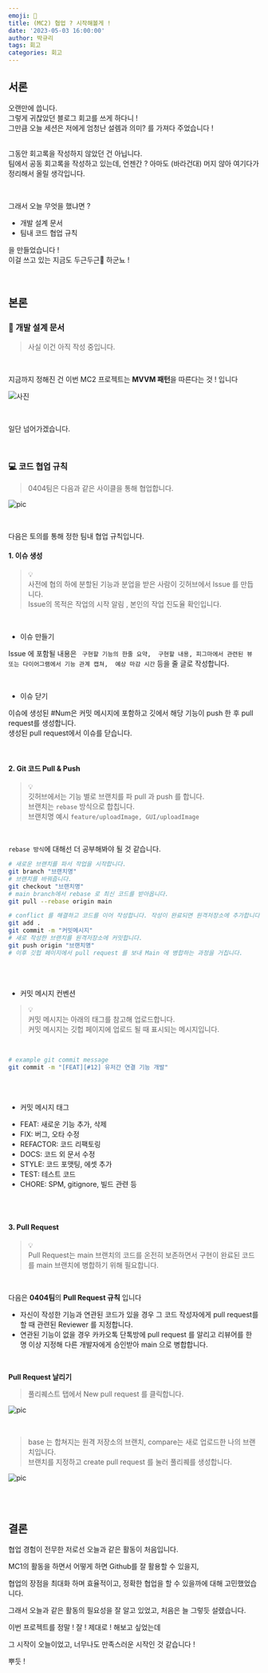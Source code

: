 ```yaml
---
emoji: 🩵
title: (MC2) 협업 ? 시작해볼게 ! 
date: '2023-05-03 16:00:00'
author: 박규리
tags: 회고
categories: 회고
---
```


## 서론

오랜만에 씁니다. </br>
그렇게 귀찮았던 블로그 회고를 쓰게 하다니 ! </br>
그만큼 오늘 세션은 저에게 엄청난 설렘과 의미? 를 가져다 주었습니다 ! </br>
</br>

그동안 회고록을 작성하지 않았던 건 아닙니다. </br>
팀에서 공동 회고록을 작성하고 있는데, 언젠간 ? 아마도 (바라건대) 머지 않아 여기다가 정리해서 올릴 생각입니다. </br>

</br>

그래서 오늘 무엇을 했냐면 ? </br>

* 개발 설계 문서
* 팀내 코드 협업 규칙

을 만들었습니다 ! </br>
이걸 쓰고 있는 지금도 두근두근🩶 하군뇨 ! </br>

</br>

## 본론

### 📝 개발 설계 문서 

> 사실 이건 아직 작성 중입니다. </br>

</br>

지금까지 정해진 건 이번 MC2 프로젝트는 **MVVM 패턴**을 따른다는 것 ! 입니다 </br>

![사진](./개발설계.png)

</br>

일단 넘어가겠습니다. </br>

</br>

### 💻 코드 협업 규칙

> 0404팀은 다음과 같은 사이클을 통해 협업합니다. </br>

![pic](./code.png)

</br>

다음은 토의를 통해 정한 팀내 협업 규칙입니다. </br>

#### 1. 이슈 생성 

> 💡 </br>
> 사전에 협의 하에 분할된 기능과 분업을 받은 사람이 깃허브에서 Issue 를 만듭니다. </br>
> Issue의 목적은 작업의 시작 알림 , 본인의 작업 진도율 확인입니다. </br>

</br>

* 이슈 만들기 


Issue 에 포함될 내용은 
` 구현할 기능의 한줄 요약, 
구현할 내용,
피그마에서 관련된 뷰 또는 다이어그램에서 기능 관계 캡쳐, 
예상 마감 시간` 등을 줄 글로 작성합니다.

</br>

* 이슈 닫기 

이슈에 생성된 #Num은 커밋 메시지에 포함하고 깃에서 해당 기능이 push 한 후 pull request를 생성합니다. </br>
생성된 pull request에서 이슈를 닫습니다. 


</br>

#### 2. Git 코드 Pull & Push

> 💡 </br>
> 깃허브에서는 기능 별로 브랜치를 파 pull 과 push 를 합니다. </br>
> 브랜치는 `rebase` 방식으로 합칩니다. </br>
> 브랜치명 예시 `feature/uploadImage, GUI/uploadImage` </br>

</br>

`rebase 방식`에 대해선 더 공부해봐야 될 것 같습니다. </br>

```bash
# 새로운 브랜치를 파서 작업을 시작합니다. 
git branch "브랜치명"
# 브랜치를 바꿔줍니다.
git checkout "브랜치명" 
# main branch에서 rebase 로 최신 코드를 받아옵니다.
git pull --rebase origin main

# conflict 를 해결하고 코드를 이어 작성합니다. 작성이 완료되면 원격저장소에 추가합니다. 
git add .
git commit -m "커밋메시지"
# 새로 작성한 브랜치를 원격저장소에 커밋합니다.
git push origin "브랜치명"
# 이후 깃헙 페이지에서 pull request 를 보내 Main 에 병합하는 과정을 거칩니다. 
```

</br>
</br>

* 커밋 메시지 컨벤션

> 💡 </br>
> 커밋 메시지는 아래의 태그를 참고해 업로드합니다. </br>
> 커밋 메시지는 깃헙 페이지에 업로드 될 때 표시되는 메시지입니다. </br>

</br>

```bash
# example git commit message
git commit -m "[FEAT][#12] 유저간 연결 기능 개발"
```

</br>
</br>

* 커밋 메시지 태그

- FEAT: 새로운 기능 추가, 삭제
- FIX: 버그, 오타 수정
- REFACTOR: 코드 리팩토링
- DOCS: 코드 외 문서 수정
- STYLE: 코드 포맷팅, 에셋 추가
- TEST: 테스트 코드
- CHORE: SPM, gitignore, 빌드 관련 등

</br>
</br>

#### 3. Pull Request

> 💡 </br>
> Pull Request는 main 브랜치의 코드를 온전히 보존하면서 구현이 완료된 코드를 main 브랜치에 병합하기 위해 필요합니다. </br>

</br>
 
다음은 **0404팀**의 **Pull Request 규칙** 입니다 </br>

* 자신이 작성한 기능과 연관된 코드가 있을 경우 그 코드 작성자에게 pull request를 할 때 관련된 Reviewer 를 지정합니다.
* 연관된 기능이 없을 경우 카카오톡 단톡방에 pull request 를 알리고 리뷰어를 한 명 이상 지정해 다른 개발자에게 승인받아 main 으로 병합합니다. 

</br>

**Pull Request 날리기**

> 풀리퀘스트 탭에서 New pull request 를 클릭합니다. </br>

![pic](./pullrequ1.png)

</br>

> base 는 합쳐지는 원격 저장소의 브랜치, compare는 새로 업로드한 나의 브랜치입니다. </br>
> 브랜치를 지정하고 create pull request 를 눌러 풀리퀘를 생성합니다. </br>

![pic](./preq2.png)

</br>
</br>


## 결론

협업 경험이 전무한 저로선 오늘과 같은 활동이 처음입니다. </br>

MC1의 활동을 하면서 어떻게 하면 Github를 잘 활용할 수 있을지, </br>

협업의 장점을 최대화 하며 효율적이고, 정확한 협업을 할 수 있을까에 대해 고민했었습니다. </br>

그래서 오늘과 같은 활동의 필요성을 잘 알고 있었고, 처음은 늘 그렇듯 설렜습니다. </br>

이번 프로젝트를 정말 ! 잘 ! 제대로 ! 해보고 싶었는데 </br>

그 시작이 오늘이었고, 너무나도 만족스러운 시작인 것 같습니다 ! </br>

뿌듯 ! </br>


```toc
```

